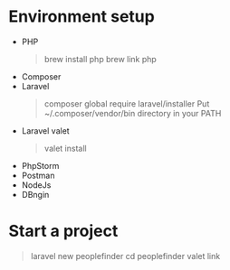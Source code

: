 
# Environment setup
- PHP
  > brew install php
  > brew link php
- Composer
- Laravel
  > composer global require laravel/installer
  > Put ~/.composer/vendor/bin directory in your PATH
- Laravel valet
  > valet install
- PhpStorm
- Postman
- NodeJs
- DBngin

# Start a project
> laravel new peoplefinder
> cd peoplefinder
> valet link
> 